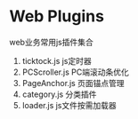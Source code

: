 # Web Plugins

web业务常用js插件集合

1. ticktock.js js定时器
2. PCScroller.js PC端滚动条优化
3. PageAnchor.js 页面锚点管理
4. category.js 分类插件
5. loader.js js文件按需加载器

